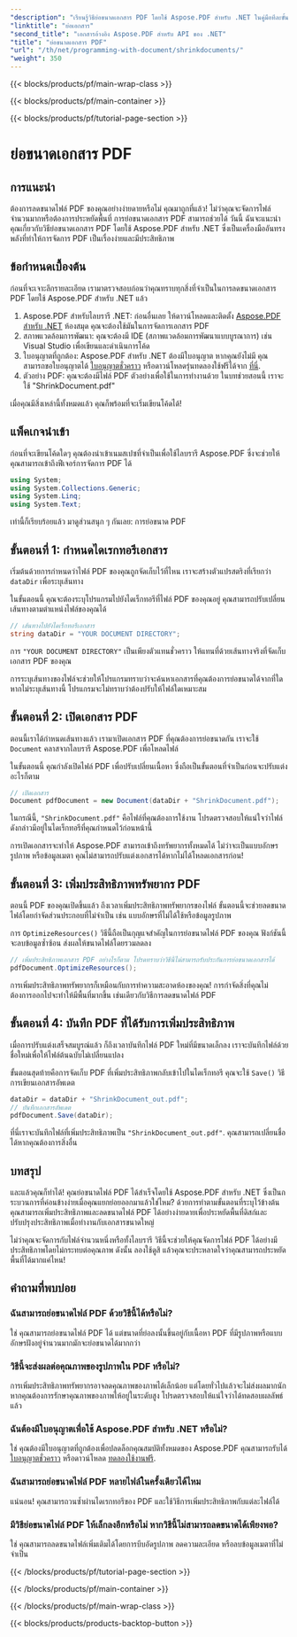 ```yaml
---
"description": "เรียนรู้วิธีย่อขนาดเอกสาร PDF โดยใช้ Aspose.PDF สำหรับ .NET ในคู่มือทีละขั้นตอนนี้ เพิ่มประสิทธิภาพทรัพยากร PDF และลดขนาดไฟล์โดยไม่กระทบต่อคุณภาพ"
"linktitle": "ย่อเอกสาร"
"second_title": "เอกสารอ้างอิง Aspose.PDF สำหรับ API ของ .NET"
"title": "ย่อขนาดเอกสาร PDF"
"url": "/th/net/programming-with-document/shrinkdocuments/"
"weight": 350
---
```


{{< blocks/products/pf/main-wrap-class >}}

{{< blocks/products/pf/main-container >}}

{{< blocks/products/pf/tutorial-page-section >}}

# ย่อขนาดเอกสาร PDF

## การแนะนำ

ต้องการลดขนาดไฟล์ PDF ของคุณอย่างง่ายดายหรือไม่ คุณมาถูกที่แล้ว! ไม่ว่าคุณจะจัดการไฟล์จำนวนมากหรือต้องการประหยัดพื้นที่ การย่อขนาดเอกสาร PDF สามารถช่วยได้ วันนี้ ฉันจะแนะนำคุณเกี่ยวกับวิธีย่อขนาดเอกสาร PDF โดยใช้ Aspose.PDF สำหรับ .NET ซึ่งเป็นเครื่องมืออันทรงพลังที่ทำให้การจัดการ PDF เป็นเรื่องง่ายและมีประสิทธิภาพ

## ข้อกำหนดเบื้องต้น

ก่อนที่จะเจาะลึกรายละเอียด เรามาตรวจสอบก่อนว่าคุณทราบทุกสิ่งที่จำเป็นในการลดขนาดเอกสาร PDF โดยใช้ Aspose.PDF สำหรับ .NET แล้ว

1. Aspose.PDF สำหรับไลบรารี .NET: ก่อนอื่นเลย ให้ดาวน์โหลดและติดตั้ง [Aspose.PDF สำหรับ .NET](https://releases.aspose.com/pdf/net/) ห้องสมุด คุณจะต้องใช้มันในการจัดการเอกสาร PDF
2. สภาพแวดล้อมการพัฒนา: คุณจะต้องมี IDE (สภาพแวดล้อมการพัฒนาแบบบูรณาการ) เช่น Visual Studio เพื่อเขียนและดำเนินการโค้ด
3. ใบอนุญาตที่ถูกต้อง: Aspose.PDF สำหรับ .NET ต้องมีใบอนุญาต หากคุณยังไม่มี คุณสามารถขอใบอนุญาตได้ [ใบอนุญาตชั่วคราว](https://purchase.aspose.com/temporary-license/) หรือดาวน์โหลดรุ่นทดลองใช้ฟรีได้จาก [ที่นี่](https://releases-aspose.com/).
4. ตัวอย่าง PDF: คุณจะต้องมีไฟล์ PDF ตัวอย่างเพื่อใช้ในการทำงานด้วย ในบทช่วยสอนนี้ เราจะใช้ "ShrinkDocument.pdf"

เมื่อคุณมีสิ่งเหล่านี้ทั้งหมดแล้ว คุณก็พร้อมที่จะเริ่มเขียนโค้ดได้!


## แพ็คเกจนำเข้า

ก่อนที่จะเขียนโค้ดใดๆ คุณต้องนำเข้าเนมสเปซที่จำเป็นเพื่อใช้ไลบรารี Aspose.PDF ซึ่งจะช่วยให้คุณสามารถเข้าถึงฟีเจอร์การจัดการ PDF ได้

```csharp
using System;
using System.Collections.Generic;
using System.Linq;
using System.Text;
```

เท่านี้ก็เรียบร้อยแล้ว มาดูส่วนสนุก ๆ กันเลย: การย่อขนาด PDF

## ขั้นตอนที่ 1: กำหนดไดเรกทอรีเอกสาร

เริ่มต้นด้วยการกำหนดว่าไฟล์ PDF ของคุณถูกจัดเก็บไว้ที่ไหน เราจะสร้างตัวแปรสตริงที่เรียกว่า `dataDir` เพื่อระบุเส้นทาง

ในขั้นตอนนี้ คุณจะต้องระบุโปรแกรมไปยังไดเร็กทอรีที่ไฟล์ PDF ของคุณอยู่ คุณสามารถปรับเปลี่ยนเส้นทางตามตำแหน่งไฟล์ของคุณได้

```csharp
// เส้นทางไปยังไดเร็กทอรีเอกสาร
string dataDir = "YOUR DOCUMENT DIRECTORY";
```

การ `"YOUR DOCUMENT DIRECTORY"` เป็นเพียงตัวแทนชั่วคราว ให้แทนที่ด้วยเส้นทางจริงที่จัดเก็บเอกสาร PDF ของคุณ

การระบุเส้นทางของไฟล์จะช่วยให้โปรแกรมทราบว่าจะค้นหาเอกสารที่คุณต้องการย่อขนาดได้จากที่ใด หากไม่ระบุเส้นทางนี้ โปรแกรมจะไม่ทราบว่าต้องปรับให้ไฟล์ใดเหมาะสม


## ขั้นตอนที่ 2: เปิดเอกสาร PDF

ตอนนี้เราได้กำหนดเส้นทางแล้ว เรามาเปิดเอกสาร PDF ที่คุณต้องการย่อขนาดกัน เราจะใช้ `Document` คลาสจากไลบรารี Aspose.PDF เพื่อโหลดไฟล์

ในขั้นตอนนี้ คุณกำลังเปิดไฟล์ PDF เพื่อปรับเปลี่ยนเนื้อหา ซึ่งถือเป็นขั้นตอนที่จำเป็นก่อนจะปรับแต่งอะไรก็ตาม

```csharp
// เปิดเอกสาร
Document pdfDocument = new Document(dataDir + "ShrinkDocument.pdf");
```

ในกรณีนี้, `"ShrinkDocument.pdf"` คือไฟล์ที่คุณต้องการใช้งาน โปรดตรวจสอบให้แน่ใจว่าไฟล์ดังกล่าวมีอยู่ในไดเร็กทอรีที่คุณกำหนดไว้ก่อนหน้านี้

การเปิดเอกสารจะทำให้ Aspose.PDF สามารถเข้าถึงทรัพยากรทั้งหมดได้ ไม่ว่าจะเป็นแบบอักษร รูปภาพ หรือข้อมูลเมตา คุณไม่สามารถปรับแต่งเอกสารได้หากไม่ได้โหลดเอกสารก่อน!

## ขั้นตอนที่ 3: เพิ่มประสิทธิภาพทรัพยากร PDF

ตอนนี้ PDF ของคุณเปิดขึ้นแล้ว ถึงเวลาเพิ่มประสิทธิภาพทรัพยากรของไฟล์ ขั้นตอนนี้จะช่วยลดขนาดไฟล์โดยกำจัดส่วนประกอบที่ไม่จำเป็น เช่น แบบอักษรที่ไม่ได้ใช้หรือข้อมูลรูปภาพ

การ `OptimizeResources()` วิธีนี้ถือเป็นกุญแจสำคัญในการย่อขนาดไฟล์ PDF ของคุณ ฟังก์ชันนี้จะลบข้อมูลซ้ำซ้อน ส่งผลให้ขนาดไฟล์โดยรวมลดลง

```csharp
// เพิ่มประสิทธิภาพเอกสาร PDF อย่างไรก็ตาม โปรดทราบว่าวิธีนี้ไม่สามารถรับประกันการย่อขนาดเอกสารได้
pdfDocument.OptimizeResources();
```

การเพิ่มประสิทธิภาพทรัพยากรก็เหมือนกับการทำความสะอาดห้องของคุณ! การกำจัดสิ่งที่คุณไม่ต้องการออกไปจะทำให้มีพื้นที่มากขึ้น เช่นเดียวกับวิธีการลดขนาดไฟล์ PDF

## ขั้นตอนที่ 4: บันทึก PDF ที่ได้รับการเพิ่มประสิทธิภาพ

เมื่อการปรับแต่งเสร็จสมบูรณ์แล้ว ก็ถึงเวลาบันทึกไฟล์ PDF ใหม่ที่มีขนาดเล็กลง เราจะบันทึกไฟล์ด้วยชื่อใหม่เพื่อให้ไฟล์ต้นฉบับไม่เปลี่ยนแปลง

ขั้นตอนสุดท้ายคือการจัดเก็บ PDF ที่เพิ่มประสิทธิภาพกลับเข้าไปในไดเร็กทอรี คุณจะใช้ `Save()` วิธีการเขียนเอกสารอัพเดต

```csharp
dataDir = dataDir + "ShrinkDocument_out.pdf";
// บันทึกเอกสารอัพเดต
pdfDocument.Save(dataDir);
```

ที่นี่เราจะบันทึกไฟล์ที่เพิ่มประสิทธิภาพเป็น `"ShrinkDocument_out.pdf"`. คุณสามารถเปลี่ยนชื่อได้หากคุณต้องการสิ่งอื่น

## บทสรุป

และแล้วคุณก็ทำได้! คุณย่อขนาดไฟล์ PDF ได้สำเร็จโดยใช้ Aspose.PDF สำหรับ .NET ซึ่งเป็นกระบวนการที่ค่อนข้างง่ายเมื่อคุณแยกย่อยออกมาแล้วใช่ไหม? ด้วยการทำตามขั้นตอนที่ระบุไว้ข้างต้น คุณสามารถเพิ่มประสิทธิภาพและลดขนาดไฟล์ PDF ได้อย่างง่ายดายเพื่อประหยัดพื้นที่ดิสก์และปรับปรุงประสิทธิภาพเมื่อทำงานกับเอกสารขนาดใหญ่

ไม่ว่าคุณจะจัดการกับไฟล์จำนวนหนึ่งหรือทั้งไลบรารี วิธีนี้จะช่วยให้คุณจัดการไฟล์ PDF ได้อย่างมีประสิทธิภาพโดยไม่กระทบต่อคุณภาพ ดังนั้น ลองใช้ดูสิ แล้วคุณจะประหลาดใจว่าคุณสามารถประหยัดพื้นที่ได้มากแค่ไหน!

## คำถามที่พบบ่อย

### ฉันสามารถย่อขนาดไฟล์ PDF ด้วยวิธีนี้ได้หรือไม่?
ใช่ คุณสามารถย่อขนาดไฟล์ PDF ได้ แต่ขนาดที่ย่อลงนั้นขึ้นอยู่กับเนื้อหา PDF ที่มีรูปภาพหรือแบบอักษรฝังอยู่จำนวนมากมักจะย่อขนาดได้มากกว่า

### วิธีนี้จะส่งผลต่อคุณภาพของรูปภาพใน PDF หรือไม่?
การเพิ่มประสิทธิภาพทรัพยากรอาจลดคุณภาพของภาพได้เล็กน้อย แต่โดยทั่วไปแล้วจะไม่ส่งผลมากนัก หากคุณต้องการรักษาคุณภาพของภาพให้อยู่ในระดับสูง โปรดตรวจสอบให้แน่ใจว่าได้ทดสอบผลลัพธ์แล้ว

### ฉันต้องมีใบอนุญาตเพื่อใช้ Aspose.PDF สำหรับ .NET หรือไม่?
ใช่ คุณต้องมีใบอนุญาตที่ถูกต้องเพื่อปลดล็อกคุณสมบัติทั้งหมดของ Aspose.PDF คุณสามารถรับได้ [ใบอนุญาตชั่วคราว](https://purchase.aspose.com/temporary-license/) หรือดาวน์โหลด [ทดลองใช้งานฟรี](https://releases-aspose.com/).

### ฉันสามารถย่อขนาดไฟล์ PDF หลายไฟล์ในครั้งเดียวได้ไหม
แน่นอน! คุณสามารถวนซ้ำผ่านไดเรกทอรีของ PDF และใช้วิธีการเพิ่มประสิทธิภาพกับแต่ละไฟล์ได้

### มีวิธีย่อขนาดไฟล์ PDF ให้เล็กลงอีกหรือไม่ หากวิธีนี้ไม่สามารถลดขนาดได้เพียงพอ?
ใช่ คุณสามารถลดขนาดไฟล์เพิ่มเติมได้โดยการบีบอัดรูปภาพ ลดความละเอียด หรือลบข้อมูลเมตาที่ไม่จำเป็น

{{< /blocks/products/pf/tutorial-page-section >}}

{{< /blocks/products/pf/main-container >}}

{{< /blocks/products/pf/main-wrap-class >}}

{{< blocks/products/products-backtop-button >}}